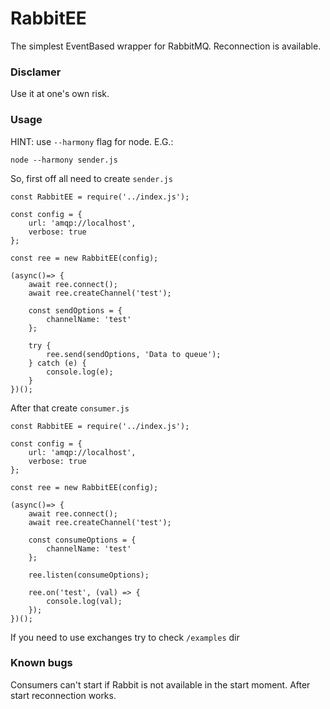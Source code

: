 # RabbitEE
The simplest EventBased wrapper for RabbitMQ. 
Reconnection is available.

### Disclamer
Use it at one's own risk.

### Usage 

HINT: use `--harmony` flag for node. E.G.:
```
node --harmony sender.js
```

So, first off all need to create `sender.js`


```
const RabbitEE = require('../index.js');

const config = {
    url: 'amqp://localhost',
    verbose: true
};

const ree = new RabbitEE(config);

(async()=> {
    await ree.connect();
    await ree.createChannel('test');
    
    const sendOptions = {
        channelName: 'test'
    };
    
    try {
        ree.send(sendOptions, 'Data to queue');
    } catch (e) {
        console.log(e);
    }
})();
```

After that create `consumer.js`

```
const RabbitEE = require('../index.js');

const config = {
    url: 'amqp://localhost',
    verbose: true
};

const ree = new RabbitEE(config);

(async()=> {
    await ree.connect();
    await ree.createChannel('test');
    
    const consumeOptions = {
        channelName: 'test'
    };
    
    ree.listen(consumeOptions);
    
    ree.on('test', (val) => {
        console.log(val);
    });
})();
```

If you need to use exchanges try to check `/examples` dir

### Known bugs
Consumers can't start if Rabbit is not available in the start moment. After start reconnection works.

